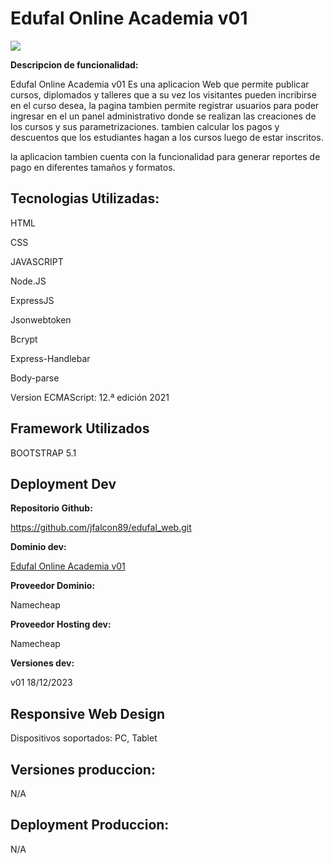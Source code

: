 <h1 id="my-app-nomina-v01">Edufal Online Academia v01</h1>
<img src="https://drive.google.com/file/d/14JvyHtPH4cu6So-Q5dXT_d4Vvk1oWvmS/view?usp=sharing">
<p><strong>Descripcion de funcionalidad:</strong></p>
<p>Edufal Online Academia v01 Es una aplicacion Web que permite publicar cursos, diplomados y talleres que a su vez los visitantes pueden incribirse en el curso desea, la pagina tambien permite registrar usuarios para poder ingresar en el un panel administrativo donde se realizan las creaciones de los cursos y sus parametrizaciones. tambien calcular los pagos y descuentos que los estudiantes hagan a los cursos luego de estar inscritos. </p>
<p>la aplicacion tambien cuenta con la funcionalidad para generar reportes de pago en diferentes tamaños y formatos.</p>
<h2 id="tecnologias-utilizadas">Tecnologias Utilizadas:</h2>
<p>HTML</p>
<p>CSS</p>
<p>JAVASCRIPT</p>
<p>Node.JS</p>
<p>ExpressJS</p>
<p>Jsonwebtoken</p>
<p>Bcrypt</p>
<p>Express-Handlebar</p>
<p>Body-parse</p>
<p>Version ECMAScript: 12.ª edición 2021</p>
<h2 id="framework-utilizados">Framework Utilizados</h2>
<p>BOOTSTRAP 5.1</p>
<h2 id="deployment-dev">Deployment Dev</h2>
<p><strong>Repositorio Github:</strong></p>
<p><a href="https://github.com/jfalcon89/edufal_web.git">https://github.com/jfalcon89/edufal_web.git</a></p>
<p><strong>Dominio dev:</strong></p>
<p><a href="https://edufalonline.com/">Edufal Online Academia v01</a></p>
<p><strong>Proveedor Dominio:</strong></p>
<p>Namecheap</p>
<p><strong>Proveedor Hosting dev:</strong></p>
<p>Namecheap</p>
<p><strong>Versiones dev:</strong></p>
<p>v01 18/12/2023</p>
<h2 id="responsive-web-design">Responsive Web Design</h2>
<p>Dispositivos soportados: PC, Tablet</p>
<h2 id="versiones-produccion">Versiones produccion:</h2>
<p>N/A</p>
<h2 id="deployment-produccion">Deployment Produccion:</h2>
<p>N/A</p>

